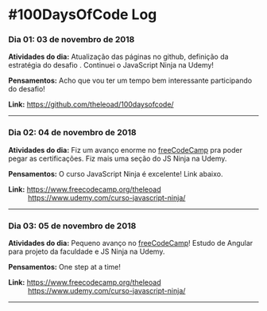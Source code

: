# #100DaysOfCode Log

### Dia 01: 03 de novembro de 2018

**Atividades do dia:** Atualização das páginas no github, definição da estratégia do desafio . Continuei o JavaScript Ninja na Udemy!

**Pensamentos:** Acho que vou ter um tempo bem interessante participando do desafio! 

**Link:** https://github.com/theleoad/100daysofcode/

---

### Dia 02: 04 de novembro de 2018

**Atividades do dia:** Fiz um avanço enorme no [freeCodeCamp](https://freecodecamp.org) pra poder pegar as certificações. Fiz mais uma seção do JS Ninja na Udemy.

**Pensamentos:** O curso JavaScript Ninja é excelente! Link abaixo.

**Link:** https://www.freecodecamp.org/theleoad  
&nbsp;&nbsp;&nbsp;&nbsp;&nbsp;&nbsp;&nbsp;&nbsp;&nbsp;&nbsp;https://www.udemy.com/curso-javascript-ninja/

---

### Dia 03: 05 de novembro de 2018

**Atividades do dia:** Pequeno avanço no [freeCodeCamp](https://freecodecamp.org)! Estudo de Angular para projeto da faculdade e JS Ninja na Udemy.

**Pensamentos:** One step at a time!

**Link:** https://www.freecodecamp.org/theleoad  
&nbsp;&nbsp;&nbsp;&nbsp;&nbsp;&nbsp;&nbsp;&nbsp;&nbsp;&nbsp;https://www.udemy.com/curso-javascript-ninja/

---
